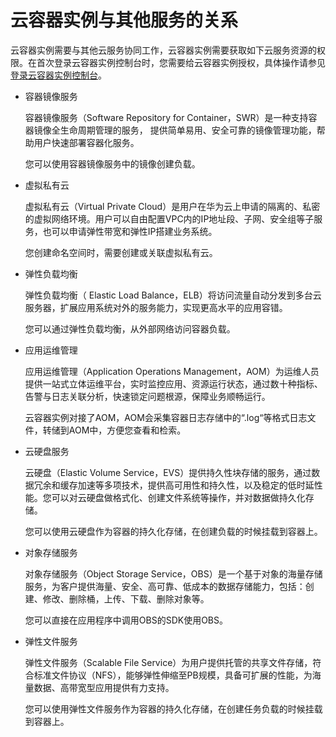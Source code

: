 # 云容器实例与其他服务的关系<a name="cci_01_0003"></a>

云容器实例需要与其他云服务协同工作，云容器实例需要获取如下云服务资源的权限。在首次登录云容器实例控制台时，您需要给云容器实例授权，具体操作请参见[登录云容器实例控制台](登录云容器实例控制台.md)。

-   容器镜像服务

    容器镜像服务（Software Repository for Container，SWR）是一种支持容器镜像全生命周期管理的服务， 提供简单易用、安全可靠的镜像管理功能，帮助用户快速部署容器化服务。

    您可以使用容器镜像服务中的镜像创建负载。

-   虚拟私有云

    虚拟私有云（Virtual Private Cloud）是用户在华为云上申请的隔离的、私密的虚拟网络环境。用户可以自由配置VPC内的IP地址段、子网、安全组等子服务，也可以申请弹性带宽和弹性IP搭建业务系统。

    您创建命名空间时，需要创建或关联虚拟私有云。

-   弹性负载均衡

    弹性负载均衡（ Elastic Load Balance，ELB）将访问流量自动分发到多台云服务器，扩展应用系统对外的服务能力，实现更高水平的应用容错。

    您可以通过弹性负载均衡，从外部网络访问容器负载。

-   应用运维管理

    应用运维管理（Application Operations Management，AOM）为运维人员提供一站式立体运维平台，实时监控应用、资源运行状态，通过数十种指标、告警与日志关联分析，快速锁定问题根源，保障业务顺畅运行。

    云容器实例对接了AOM，AOM会采集容器日志存储中的“.log“等格式日志文件，转储到AOM中，方便您查看和检索。

-   云硬盘服务

    云硬盘（Elastic Volume Service，EVS）提供持久性块存储的服务，通过数据冗余和缓存加速等多项技术，提供高可用性和持久性，以及稳定的低时延性能。您可以对云硬盘做格式化、创建文件系统等操作，并对数据做持久化存储。

    您可以使用云硬盘作为容器的持久化存储，在创建负载的时候挂载到容器上。

-   对象存储服务

    对象存储服务（Object Storage Service，OBS）是一个基于对象的海量存储服务，为客户提供海量、安全、高可靠、低成本的数据存储能力，包括：创建、修改、删除桶，上传、下载、删除对象等。

    您可以直接在应用程序中调用OBS的SDK使用OBS。

-   弹性文件服务

    弹性文件服务（Scalable File Service）为用户提供托管的共享文件存储，符合标准文件协议（NFS），能够弹性伸缩至PB规模，具备可扩展的性能，为海量数据、高带宽型应用提供有力支持。

    您可以使用弹性文件服务作为容器的持久化存储，在创建任务负载的时候挂载到容器上。


